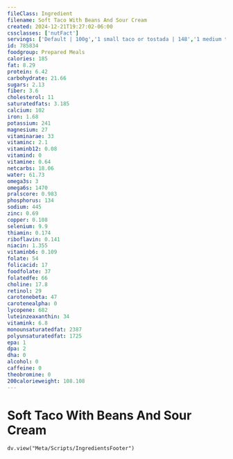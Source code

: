 ```yaml
---
fileClass: Ingredient
filename: Soft Taco With Beans And Sour Cream
created: 2024-12-21T19:27:02-06:00
cssclasses: ['nutFact']
servings: ['Default | 100g','1 small taco or tostada | 148','1 medium taco or tostada | 188','1 large taco or tostada | 270','1 taco or tostada, ns size | 188','1 cup | 110']
id: 785834
foodgroup: Prepared Meals
calories: 185
fat: 8.29
protein: 6.42
carbohydrate: 21.66
sugars: 2.13
fiber: 3.6
cholesterol: 11
saturatedfats: 3.185
calcium: 102
iron: 1.68
potassium: 241
magnesium: 27
vitaminarae: 33
vitaminc: 2.1
vitaminb12: 0.08
vitamind: 0
vitamine: 0.64
netcarbs: 18.06
water: 61.73
omega3s: 3
omega6s: 1470
pralscore: 0.983
phosphorus: 134
sodium: 445
zinc: 0.69
copper: 0.108
selenium: 9.9
thiamin: 0.174
riboflavin: 0.141
niacin: 1.355
vitaminb6: 0.109
folate: 54
folicacid: 17
foodfolate: 37
folatedfe: 66
choline: 17.8
retinol: 29
carotenebeta: 47
carotenealpha: 0
lycopene: 682
luteinzeaxanthin: 34
vitamink: 6.8
monounsaturatedfat: 2387
polyunsaturatedfat: 1725
epa: 1
dpa: 2
dha: 0
alcohol: 0
caffeine: 0
theobromine: 0
200calorieweight: 108.108
---
```


# Soft Taco With Beans And Sour Cream

```dataviewjs
dv.view("Meta/Scripts/IngredientsFooter")
```